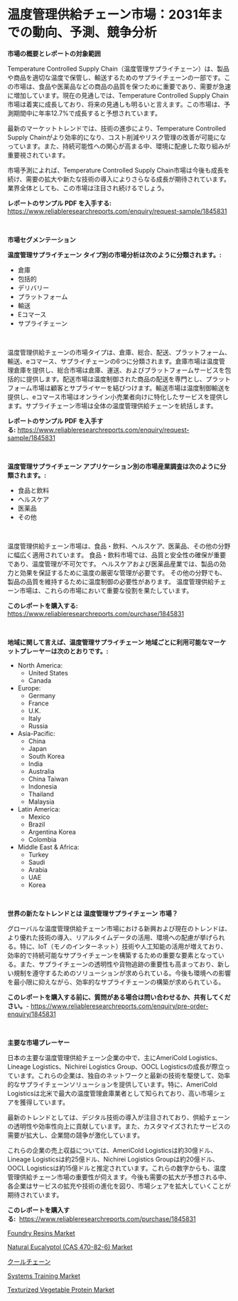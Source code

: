 <p><h1>温度管理供給チェーン市場：2031年までの動向、予測、競争分析</h1></p><p><strong>市場の概要とレポートの対象範囲</strong></p>
<p><p>Temperature Controlled Supply Chain（温度管理サプライチェーン）は、製品や商品を適切な温度で保管し、輸送するためのサプライチェーンの一部です。この市場は、食品や医薬品などの商品の品質を保つために重要であり、需要が急速に増加しています。現在の見通しでは、Temperature Controlled Supply Chain市場は着実に成長しており、将来の見通しも明るいと言えます。この市場は、予測期間中に年率12.7%で成長すると予想されています。</p><p>最新のマーケットトレンドでは、技術の進歩により、Temperature Controlled Supply Chainがより効率的になり、コスト削減やリスク管理の改善が可能になっています。また、持続可能性への関心が高まる中、環境に配慮した取り組みが重要視されています。</p><p>市場予測によれば、Temperature Controlled Supply Chain市場は今後も成長を続け、需要の拡大や新たな技術の導入によりさらなる成長が期待されています。業界全体としても、この市場は注目され続けるでしょう。</p></p>
<p><strong>レポートのサンプル PDF を入手する:</strong> <a href="https://www.reliableresearchreports.com/enquiry/request-sample/1845831">https://www.reliableresearchreports.com/enquiry/request-sample/1845831</a></p>
<p>&nbsp;</p>
<p><strong>市場セグメンテーション</strong></p>
<p><strong>温度管理サプライチェーン タイプ別の市場分析は次のように分類されます。:</strong></p>
<p><ul><li>倉庫</li><li>包括的</li><li>デリバリー</li><li>プラットフォーム</li><li>輸送</li><li>Eコマース</li><li>サプライチェーン</li></ul></p>
<p>&nbsp;</p>
<p><p>温度管理供給チェーンの市場タイプは、倉庫、総合、配送、プラットフォーム、輸送、eコマース、サプライチェーンの6つに分類されます。倉庫市場は温度管理倉庫を提供し、総合市場は倉庫、運送、およびプラットフォームサービスを包括的に提供します。配送市場は温度制御された商品の配送を専門とし、プラットフォーム市場は顧客とサプライヤーを結びつけます。輸送市場は温度制御輸送を提供し、eコマース市場はオンライン小売業者向けに特化したサービスを提供します。サプライチェーン市場は全体の温度管理供給チェーンを統括します。</p></p>
<p><strong>レポートのサンプル PDF を入手する:</strong>&nbsp;<a href="https://www.reliableresearchreports.com/enquiry/request-sample/1845831">https://www.reliableresearchreports.com/enquiry/request-sample/1845831</a></p>
<p>&nbsp;</p>
<p><strong> 温度管理サプライチェーン アプリケーション別の市場産業調査は次のように分類されます。:</strong></p>
<p><ul><li>食品と飲料</li><li>ヘルスケア</li><li>医薬品</li><li>その他</li></ul></p>
<p>&nbsp;</p>
<p><p>温度管理供給チェーン市場は、食品・飲料、ヘルスケア、医薬品、その他の分野に幅広く適用されています。 食品・飲料市場では、品質と安全性の確保が重要であり、温度管理が不可欠です。 ヘルスケアおよび医薬品産業では、製品の効力と効果を保証するために温度の厳密な管理が必要です。 その他の分野でも、製品の品質を維持するために温度制御の必要性があります。 温度管理供給チェーン市場は、これらの市場において重要な役割を果たしています。</p></p>
<p><strong>このレポートを購入する:</strong>&nbsp; <a href="https://www.reliableresearchreports.com/purchase/1845831">https://www.reliableresearchreports.com/purchase/1845831</a></p>
<p>&nbsp;</p>
<p><strong>地域に関して言えば、温度管理サプライチェーン 地域ごとに利用可能なマーケットプレーヤーは次のとおりです。:</strong></p>
<p><ul>
    <li>
        North America:
        <ul>
            <li>United States</li>
            <li>Canada</li>
        </ul>
    </li>
    <li>
        Europe:
        <ul>
            <li>Germany</li>
            <li>France</li>
            <li>U.K.</li>
            <li>Italy</li>
            <li>Russia</li>
        </ul>
    </li>
    <li>
        Asia-Pacific:
        <ul>
            <li>China</li>
            <li>Japan</li>
            <li>South Korea</li>
            <li>India</li>
            <li>Australia</li>
            <li>China Taiwan</li>
            <li>Indonesia</li>
            <li>Thailand</li>
            <li>Malaysia</li>
        </ul>
    </li>
    <li>
        Latin America:
        <ul>
            <li>Mexico</li>
            <li>Brazil</li>
            <li>Argentina Korea</li>
            <li>Colombia</li>
        </ul>
    </li>
    <li>
        Middle East & Africa:
        <ul>
            <li>Turkey</li>
            <li>Saudi</li>
            <li>Arabia</li>
            <li>UAE</li>
            <li>Korea</li>
        </ul>
    </li>
    </ul></p>
<p>&nbsp;</p>
<p><strong>世界の新たなトレンドとは 温度管理サプライチェーン 市場？</strong></p>
<p><p>グローバルな温度管理供給チェーン市場における新興および現在のトレンドは、より優れた技術の導入、リアルタイムデータの活用、環境への配慮が挙げられる。特に、IoT（モノのインターネット）技術や人工知能の活用が増えており、効率的で持続可能なサプライチェーンを構築するための重要な要素となっている。また、サプライチェーンの透明性や貨物追跡の重要性も高まっており、新しい規制を遵守するためのソリューションが求められている。今後も環境への影響を最小限に抑えながら、効率的なサプライチェーンの構築が求められている。</p></p>
<p><strong>このレポートを購入する前に、質問がある場合は問い合わせるか、共有してください。</strong>- <a href="https://www.reliableresearchreports.com/enquiry/pre-order-enquiry/1845831">https://www.reliableresearchreports.com/enquiry/pre-order-enquiry/1845831</a></p>
<p>&nbsp;</p>
<p><strong>主要な市場プレーヤー</strong></p>
<p><p>日本の主要な温度管理供給チェーン企業の中で、主にAmeriCold Logistics、Lineage Logistics、Nichirei Logistics Group、OOCL Logisticsの成長が際立っています。これらの企業は、独自のネットワークと最新の技術を駆使して、効率的なサプライチェーンソリューションを提供しています。特に、AmeriCold Logisticsは北米で最大の温度管理倉庫業者として知られており、高い市場シェアを獲得しています。</p><p>最新のトレンドとしては、デジタル技術の導入が注目されており、供給チェーンの透明性や効率性向上に貢献しています。また、カスタマイズされたサービスの需要が拡大し、企業間の競争が激化しています。</p><p>これらの企業の売上収益については、AmeriCold Logisticsは約30億ドル、Lineage Logisticsは約25億ドル、Nichirei Logistics Groupは約20億ドル、OOCL Logisticsは約15億ドルと推定されています。これらの数字からも、温度管理供給チェーン市場の重要性が伺えます。今後も需要の拡大が予想される中、各企業はサービスの拡充や技術の進化を図り、市場シェアを拡大していくことが期待されています。</p></p>
<p><strong>このレポートを購入する:</strong>&nbsp;&nbsp;<a href="https://www.reliableresearchreports.com/purchase/1845831">https://www.reliableresearchreports.com/purchase/1845831</a></p>
<p><p><a href="https://github.com/lbird53714/Market-Research-Report-List-3/blob/main/foundry-resins-market.md">Foundry Resins Market</a></p><p><a href="https://issuu.com/reportprime-2/docs/natural-eucalyptol-cas-470-82-6-market-size-2030.p">Natural Eucalyptol (CAS 470-82-6) Market</a></p><p><a href="https://github.com/sghwr779811674/Market-Research-Report-List-1/blob/main/5850870190685.md">クールチェーン</a></p><p><a href="https://issuu.com/reportprime-2/docs/systems-training-market-size-2030.pptx">Systems Training Market</a></p><p><a href="https://view.publitas.com/reportprime-1/texturized-vegetable-protein-market-offer-valuable-insights-into-market-size-market-share-market-trends-and-projections-spanning-from-2024-to-2031/">Texturized Vegetable Protein Market</a></p></p>